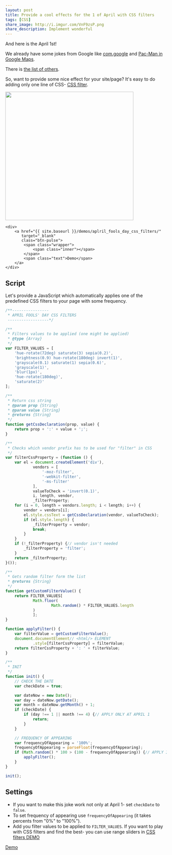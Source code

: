 ```yaml
---
layout: post
title: Provide a cool effects for the 1 of April with CSS filters
tags: [CSS]
share_image: http://i.imgur.com/VnF9zsP.png
share_description: Implement wonderful
---
```


And here is the April 1st!

We already have some jokes from Google like [com.google](https://com.google/) and [Pac-Man in Google Maps](http://www.theguardian.com/cities/2015/apr/01/pac-man-google-maps).

There is [the list of others](http://www.theguardian.com/world/live/2015/apr/01/april-fools-day-jokes-2015-the-best-from-around-the-world).

So, want to provide some nice effect for your site/page? It's easy to do adding only one line of CSS- [CSS filter](http://blog.gospodarets.com/CSS_filters_in_action/).

<div class="text-center">
    <p>
        <a href="{{ site.baseurl }}/demos/aplril_fools_day_css_filters/">
            <img class="rounded" width="400" src="http://i.imgur.com/HwT3PvG.gif" alt=""/>
        </a>
    </p>

    <div>
        <a href="{{ site.baseurl }}/demos/aplril_fools_day_css_filters/"
           target="_blank"
           class="btn-pulse">
            <span class="wrapper">
                <span class="inner"></span>
            </span>
            <span class="text">Demo</span>
        </a>
    </div>
</div>

<div class="more"></div>

## Script

Let's provide a JavaScript which automatically applies one of the predefined CSS filters to your page with some frequency.

```javascript
/**----------------
 * APRIL FOOLS' DAY CSS FILTERS
 ------------------*/

/**
 * Filters values to be applied (one might be applied)
 * @type {Array}
 */
var FILTER_VALUES = [
    'hue-rotate(72deg) saturate(3) sepia(0.2)',
    'brightness(0.9) hue-rotate(180deg) invert(1)',
    'grayscale(0.1) saturate(1) sepia(0.6)',
    'grayscale(1)',
    'blur(1px)',
    'hue-rotate(180deg)',
    'saturate(2)'
];

/**
 * Return css string
 * @param prop {String}
 * @param value {String}
 * @returns {String}
 */
function getCssDeclaration(prop, value) {
    return prop + ':' + value + ';';
}

/**
 * Checks which vendor prefix has to be used for "filter" in CSS
 */
var filterCssProperty = (function () {
    var el = document.createElement('div'),
            vendors = [
                '-moz-filter',
                '-webkit-filter',
                '-ms-filter'
            ],
            valueToCheck = 'invert(0.1)',
            i, length, vendor,
            _filterProperty;
    for (i = 0, length = vendors.length; i < length; i++) {
        vendor = vendors[i];
        el.style.cssText = getCssDeclaration(vendor, valueToCheck);
        if (el.style.length) {
            _filterProperty = vendor;
            break;
        }
    }
    if (!_filterProperty) {// vendor isn't needed
        _filterProperty = 'filter';
    }
    return _filterProperty;
}());

/**
 * Gets random filter form the list
 * @returns {String}
 */
function getCustomFilterValue() {
    return FILTER_VALUES[
            Math.floor(
                    Math.random() * FILTER_VALUES.length
            )
            ];
}

function applyFilter() {
    var filterValue = getCustomFilterValue();
    document.documentElement// <html/> ELEMENT
            .style[filterCssProperty] = filterValue;
    return filterCssProperty + ': ' + filterValue;
}

/**
 * INIT
 */
function init() {
    // CHECK THE DATE
    var checkDate = true;

    var dateNow = new Date();
    var day = dateNow.getDate();
    var month = dateNow.getMonth() + 1;
    if (checkDate) {
        if (day !== 1 || month !== 4) {// APPLY ONLY AT APRIL 1
            return;
        }
    }

    // FREQUENCY OF APPEARING
    var frequencyOfAppearing = '100%';
    frequencyOfAppearing = parseFloat(frequencyOfAppearing);
    if (Math.random() * 100 > (100 - frequencyOfAppearing)) {// APPLY IN COMMON ONCE PER 5 PAGE LOADS
        applyFilter();
    }
}

init();
```

## Settings

- If you want to make this joke work not only at April 1- set `checkDate` to `false`.
- To set frequency of appearing use `frequencyOfAppearing` (it takes percents from "0%" to "100%").
- Add you filter values to be applied to `FILTER_VALUES`. If you want to play with CSS filters and find the best- you can use range sliders in [CSS filters DEMO](http://blog.gospodarets.com/css-filters/)

<a href="{{ site.baseurl }}/demos/aplril_fools_day_css_filters/"
   target="_blank"
   class="btn-pulse">
            <span class="wrapper">
                <span class="inner"></span>
            </span>
    <span class="text">Demo</span>
</a>

